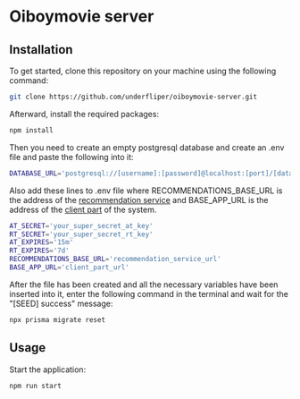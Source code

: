 # Oiboymovie server

## Installation

To get started, clone this repository on your machine using the following command:

```bash
git clone https://github.com/underfliper/oiboymovie-server.git
```

Afterward, install the required packages:

```bash
npm install
```

Then you need to create an empty postgresql database and create an .env file and paste the following into it:

```bash
DATABASE_URL='postgresql://[username]:[password]@localhost:[port]/[database_name]'
```

Also add these lines to .env file where RECOMMENDATIONS_BASE_URL is the address of the [recommendation service](https://github.com/underfliper/oiboymovie-recommendation) and BASE_APP_URL is the address of the [client part](https://github.com/underfliper/oiboymovie-frontend) of the system.

```bash
AT_SECRET='your_super_secret_at_key'
RT_SECRET='your_super_secret_rt_key'
AT_EXPIRES='15m'
RT_EXPIRES='7d'
RECOMMENDATIONS_BASE_URL='recommendation_service_url'
BASE_APP_URL='client_part_url'
```

After the file has been created and all the necessary variables have been inserted into it, enter the following command in the terminal and wait for the "[SEED] success" message:

```bash
npx prisma migrate reset
```

## Usage

Start the application:

```bash
npm run start
```
